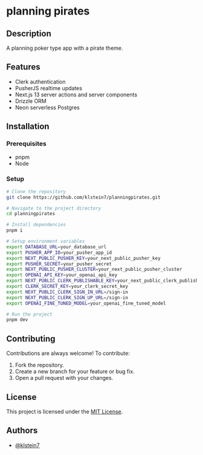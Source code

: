 # planning pirates

## Description

A planning poker type app with a pirate theme.

## Features

- Clerk authentication
- PusherJS realtime updates
- Next.js 13 server actions and server components
- Drizzle ORM
- Neon serverless Postgres

## Installation

### Prerequisites

- pnpm
- Node

### Setup

```bash
# Clone the repository
git clone https://github.com/klstein7/planningpirates.git

# Navigate to the project directory
cd planningpirates

# Install dependencies
pnpm i

# Setup environment variables
export DATABASE_URL=your_database_url
export PUSHER_APP_ID=your_pusher_app_id
export NEXT_PUBLIC_PUSHER_KEY=your_next_public_pusher_key
export PUSHER_SECRET=your_pusher_secret
export NEXT_PUBLIC_PUSHER_CLUSTER=your_next_public_pusher_cluster
export OPENAI_API_KEY=your_openai_api_key
export NEXT_PUBLIC_CLERK_PUBLISHABLE_KEY=your_next_public_clerk_publishable_key
export CLERK_SECRET_KEY=your_clerk_secret_key
export NEXT_PUBLIC_CLERK_SIGN_IN_URL=/sign-in
export NEXT_PUBLIC_CLERK_SIGN_UP_URL=/sign-in
export OPENAI_FINE_TUNED_MODEL=your_openai_fine_tuned_model

# Run the project
pnpm dev
```

## Contributing

Contributions are always welcome! To contribute:

1. Fork the repository.
2. Create a new branch for your feature or bug fix.
3. Open a pull request with your changes.

## License

This project is licensed under the [MIT License](LICENSE).

## Authors

- [@klstein7](https://www.github.com/klstein7)

